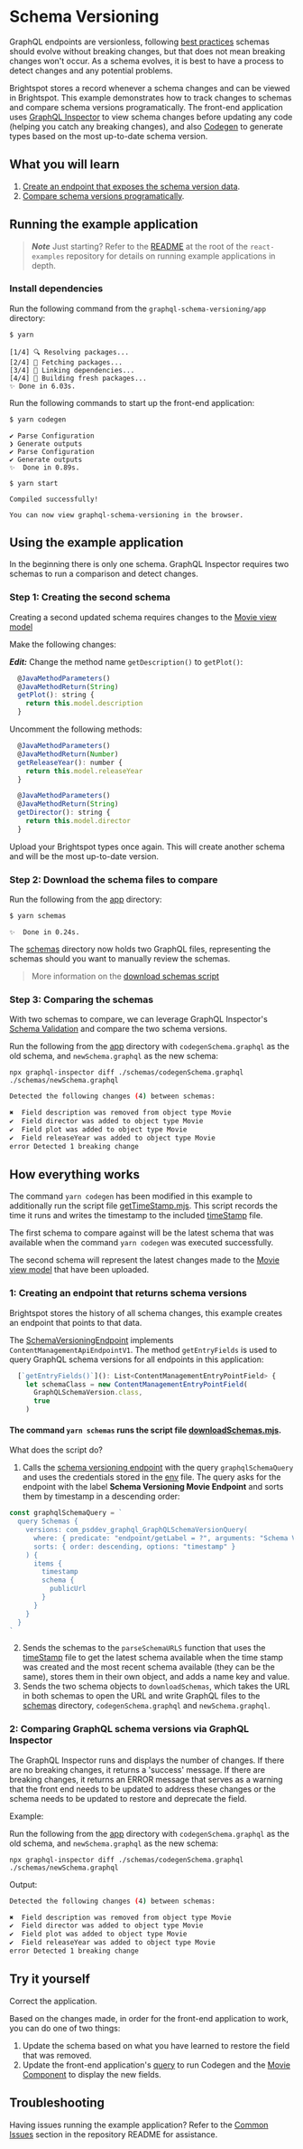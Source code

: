 # Schema Versioning

GraphQL endpoints are versionless, following [best practices](https://graphql.org/learn/best-practices/#versioning) schemas should evolve without breaking changes, but that does not mean breaking changes won't occur. As a schema evolves, it is best to have a process to detect changes and any potential problems.

Brightspot stores a record whenever a schema changes and can be viewed in Brightspot. This example demonstrates how to track changes to schemas and compare schema versions programatically. The front-end application uses [GraphQL Inspector](https://www.the-guild.dev/graphql/inspector/docs/introduction) to view schema changes before updating any code (helping you catch any breaking changes), and also [Codegen](https://www.the-guild.dev/graphql/codegen/docs/getting-started) to generate types based on the most up-to-date schema version.

## What you will learn

1. [Create an endpoint that exposes the schema version data](#1-creating-an-endpoint-that-returns-schema-versions).
2. [Compare schema versions programatically](#2-comparing-graphql-schema-versions-via-graphql-inspector).

## Running the example application

> **_Note_** Just starting? Refer to the [README](/README.md) at the root of the `react-examples` repository for details on running example applications in depth.

### Install dependencies

Run the following command from the `graphql-schema-versioning/app` directory:

```sh
$ yarn
```

```
[1/4] 🔍 Resolving packages...
[2/4] 🚚 Fetching packages...
[3/4] 🔗 Linking dependencies...
[4/4] 🔨 Building fresh packages...
✨ Done in 6.03s.
```

Run the following commands to start up the front-end application:

```sh
$ yarn codegen
```

```
✔ Parse Configuration
❯ Generate outputs
✔ Parse Configuration
✔ Generate outputs
✨  Done in 0.89s.
```

```
$ yarn start
```

```
Compiled successfully!

You can now view graphql-schema-versioning in the browser.
```

## Using the example application

In the beginning there is only one schema. GraphQL Inspector requires two schemas to run a comparison and detect changes.

### Step 1: Creating the second schema

Creating a second updated schema requires changes to the [Movie view model](brightspot/src/brightspot/example/graphql_schema_versioning/MovieViewModel.ts)

Make the following changes:

**_Edit:_** Change the method name `getDescription()` to `getPlot()`:

```js
  @JavaMethodParameters()
  @JavaMethodReturn(String)
  getPlot(): string {
    return this.model.description
  }
```

Uncomment the following methods:

```js
  @JavaMethodParameters()
  @JavaMethodReturn(Number)
  getReleaseYear(): number {
    return this.model.releaseYear
  }

  @JavaMethodParameters()
  @JavaMethodReturn(String)
  getDirector(): string {
    return this.model.director
  }
```

Upload your Brightspot types once again. This will create another schema and will be the most up-to-date version.

### Step 2: Download the schema files to compare

Run the following from the [app](app) directory:

```sh
$ yarn schemas
```

```
✨  Done in 0.24s.
```

The [schemas](app/schemas) directory now holds two GraphQL files, representing the schemas should you want to manually review the schemas.

> More information on the [download schemas script](#the-command-yarn-schemas-runs-the-script-file-downloadschemasmjs)

### Step 3: Comparing the schemas

With two schemas to compare, we can leverage GraphQL Inspector's [Schema Validation]('https://the-guild.dev/graphql/inspector/docs/essentials/diff') and compare the two schema versions.

Run the following from the [app](app) directory with `codegenSchema.graphql` as the old schema, and `newSchema.graphql` as the new schema:

```
npx graphql-inspector diff ./schemas/codegenSchema.graphql ./schemas/newSchema.graphql
```

```sh
Detected the following changes (4) between schemas:

✖  Field description was removed from object type Movie
✔  Field director was added to object type Movie
✔  Field plot was added to object type Movie
✔  Field releaseYear was added to object type Movie
error Detected 1 breaking change
```

## How everything works

The command `yarn codegen` has been modified in this example to additionally run the script file [getTimeStamp.mjs](app/getTimeStamp.mjs). This script records the time it runs and writes the timestamp to the included [timeStamp](app/schemas/timeStamp.mjs) file.

The first schema to compare against will be the latest schema that was available when the command `yarn codegen` was executed successfully.

The second schema will represent the latest changes made to the [Movie view model](brightspot/src/brightspot/example/graphql_schema_versioning/MovieViewModel.ts) that have been uploaded.

### 1: Creating an endpoint that returns schema versions

Brightspot stores the history of all schema changes, this example creates an endpoint that points to that data.

The [SchemaVersioningEndpoint](brightspot/src/brightspot/example/graphql_schema_versioning/SchemaVersioningEndpoint.ts) implements `ContentManagementApiEndpointV1`. The method `getEntryFields` is used to query GraphQL schema versions for all endpoints in this application:

```js
  [`getEntryFields()`](): List<ContentManagementEntryPointField> {
    let schemaClass = new ContentManagementEntryPointField(
      GraphQLSchemaVersion.class,
      true
    )
```

#### The command `yarn schemas` runs the script file [downloadSchemas.mjs](app/downloadSchemas.mjs).

What does the script do?

1. Calls the [schema versioning endpoint](brightspot/src/brightspot/example/graphql_schema_versioning/SchemaVersioningEndpoint.ts) with the query `graphqlSchemaQuery` and uses the credentials stored in the [env](app/.env) file. The query asks for the endpoint with the label **Schema Versioning Movie Endpoint** and sorts them by timestamp in a descending order:

```js
const graphqlSchemaQuery = `
  query Schemas {
    versions: com_psddev_graphql_GraphQLSchemaVersionQuery(
      where: { predicate: "endpoint/getLabel = ?", arguments: "Schema Versioning Movie Endpoint" }
      sorts: { order: descending, options: "timestamp" }
    ) {
      items {
        timestamp
        schema {
          publicUrl
        }
      }
    }
  }
`
```

2. Sends the schemas to the `parseSchemaURLS` function that uses the [timeStamp](app/schemas/timeStamp.mjs) file to get the latest schema available when the time stamp was created and the most recent schema available (they can be the same), stores them in their own object, and adds a name key and value.
3. Sends the two schema objects to `downloadSchemas`, which takes the URL in both schemas to open the URL and write GraphQL files to the [schemas](app/schemas) directory, `codegenSchema.graphql` and `newSchema.graphql`.

### 2: Comparing GraphQL schema versions via GraphQL Inspector

The GraphQL Inspector runs and displays the number of changes. If there are no breaking changes, it returns a 'success' message. If there are breaking changes, it returns an ERROR message that serves as a warning that the front end needs to be updated to address these changes or the schema needs to be updated to restore and deprecate the field.

Example:

Run the following from the [app](app) directory with `codegenSchema.graphql` as the old schema, and `newSchema.graphql` as the new schema:

```
npx graphql-inspector diff ./schemas/codegenSchema.graphql ./schemas/newSchema.graphql
```

Output:

```sh
Detected the following changes (4) between schemas:

✖  Field description was removed from object type Movie
✔  Field director was added to object type Movie
✔  Field plot was added to object type Movie
✔  Field releaseYear was added to object type Movie
error Detected 1 breaking change
```

## Try it yourself

Correct the application.

Based on the changes made, in order for the front-end application to work, you can do one of two things:

1. Update the schema based on what you have learned to restore the field that was removed.
2. Update the front-end application's [query](app/src/components/MoviesQuery.graphql) to run Codegen and the [Movie Component](app/src/components/Movie.tsx) to display the new fields.

## Troubleshooting

Having issues running the example application? Refer to the [Common Issues](/README.md) section in the repository README for assistance.
